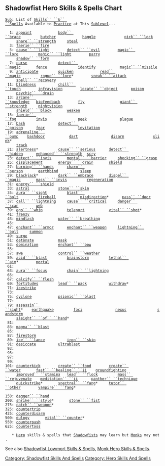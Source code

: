 ## Shadowfist Hero Skills & Spells Chart

[`Sub`](Sublevel.md "wikilink")`: List of `[`Skills`` ``&`` ``Spells`](:Category:_Skills_And_Spells.md "wikilink")` Available to `[`Practice`](Practice.md "wikilink")` at This `[`Sublevel`](Sublevel.md "wikilink")`...`  
`     `  
`  1: `[`appoint`](Appoint.md "wikilink")`            `[`body`` ``brace`](Body_Brace.md "wikilink")`         `[`butcher`](Butcher.md "wikilink")`            `[`haggle`](Haggle.md "wikilink")`             `[`pick`` ``lock`](Pick_Lock.md "wikilink")  
`     `[`share`` ``strength`](Share_Strength.md "wikilink")`     `[`steal`](Steal.md "wikilink")  
`  3: `[`faerie`` ``fire`](Faerie_Fire.md "wikilink")  
`  5: `[`cause`` ``light`](Cause_Light.md "wikilink")`        `[`detect`` ``evil`](Detect_Evil.md "wikilink")`        `[`magic`` ``lore`](Magic_Lore.md "wikilink")`         `[`magic`` ``light`](Magic_Light.md "wikilink")`        `[`parry`](Parry.md "wikilink")  
`     `[`shadow`` ``form`](Shadow_Form.md "wikilink")  
`  7: `[`curse`](Curse.md "wikilink")`              `[`detect`` ``magic`](Detect_Magic.md "wikilink")`       `[`fence`](Fence.md "wikilink")`              `[`identify`](Identify_(spell).md "wikilink")`           `[`magic`` ``missile`](Magic_Missile.md "wikilink")  
`  9: `[`anticipate`](Anticipate.md "wikilink")`         `[`quicken`](Quicken.md "wikilink")`            `[`read`` ``magic`](Read_Magic.md "wikilink")`         `[`rogue`` ``lore`](Rogue_Lore.md "wikilink")`*        `[`sneak`` ``attack`](Sneak_Attack.md "wikilink")  
`     `[`spell`` ``recovery`](Spell_Recovery.md "wikilink")  
` 11: `[`blindness`](Blindness.md "wikilink")`          `[`chill`` ``touch`](Chill_Touch.md "wikilink")`        `[`infravision`](Infravision.md "wikilink")`        `[`locate`` ``object`](Locate_Object.md "wikilink")`      `[`poison`](Poison_(spell).md "wikilink")  
`     `[`psychic`` ``drain`](Psychic_Drain.md "wikilink")  
` 13: `[`arcane`` ``knowledge`](Arcane_Knowledge.md "wikilink")`   `[`biofeedback`](Biofeedback.md "wikilink")`        `[`fly`](Fly.md "wikilink")`                `[`giant`` ``strength`](Giant_Strength.md "wikilink")`     `[`nightvision`](Nightvision.md "wikilink")  
`     `[`shield`` ``block`](Shield_Block.md "wikilink")`       `[`weaken`](Weaken.md "wikilink")  
` 15: `[`faerie`` ``fog`](Faerie_Fog.md "wikilink")`         `[`invis`](Invis.md "wikilink")`              `[`peek`](Peek.md "wikilink")`               `[`plague`](Plague.md "wikilink")  
` 17: `[`bash`](Bash.md "wikilink")`               `[`detect`` ``poison`](Detect_Poison.md "wikilink")`      `[`fear`](Fear.md "wikilink")`               `[`levitation`](Levitation.md "wikilink")  
` 19: `[`adrenaline`` ``pump`](Adrenaline_Pump.md "wikilink")`    `[`bashdoor`](Bashdoor.md "wikilink")`           `[`dart`](Dart_(spell).md "wikilink")`               `[`disarm`](Disarm.md "wikilink")`             `[`slink`](Slink.md "wikilink")`*`  
`     `[`track`](Track.md "wikilink")  
` 21: `[`alertness`](Alertness.md "wikilink")`*         `[`cause`` ``serious`](Cause_Serious.md "wikilink")`      `[`detect`` ``hidden`](Detect_Hidden.md "wikilink")`      `[`enhanced`` ``strength`](Enhanced_Strength.md "wikilink")`  `[`scry`](Scry.md "wikilink")  
` 23: `[`detect`` ``invis`](Detect_Invis.md "wikilink")`       `[`mental`` ``barrier`](Mental_Barrier.md "wikilink")`     `[`shocking`` ``grasp`](Shocking_Grasp.md "wikilink")  
` 25: `[`displacement`](Displacement.md "wikilink")`       `[`energy`` ``drain`](Energy_Drain.md "wikilink")`       `[`shield`](Shield.md "wikilink")  
` 27: `[`burning`` ``hands`](Burning_Hands.md "wikilink")`      `[`charm`` ``person`](Charm_Person.md "wikilink")`       `[`earthbind`](Earthbind.md "wikilink")`          `[`sleep`](Sleep_(spell).md "wikilink")  
` 29: `[`blackjack`](Blackjack.md "wikilink")`*         `[`dark`` ``embrace`](Dark_Embrace.md "wikilink")`       `[`dispel`` ``magic`](Dispel_Magic.md "wikilink")`       `[`mass`` ``invis`](Mass_Invis.md "wikilink")`         `[`regeneration`](Regeneration.md "wikilink")  
` 31: `[`energy`` ``shield`](Energy_Shield.md "wikilink")  
` 33: `[`astral`](Astral.md "wikilink")`             `[`stone`` ``skin`](Stone_Skin.md "wikilink")  
` 35: `[`aura`` ``sight`](Aura_Sight.md "wikilink")`         `[`blast`` ``bolt`](Blast_Bolt.md "wikilink")`         `[`fireball`](Fireball.md "wikilink")`           `[`misdirection`](Misdirection.md "wikilink")`*      `[`pass`` ``door`](Pass_Door.md "wikilink")  
` 37: `[`call`` ``lightning`](Call_Lightning.md "wikilink")`     `[`cause`` ``critical`](Cause_Critical.md "wikilink")`     `[`danger`` ``scan`](Danger_Scan.md "wikilink")`        `[`web`](Web.md "wikilink")  
` 39: `[`ego`` ``whip`](Ego_Whip.md "wikilink")`           `[`teleport`](Teleport.md "wikilink")`           `[`vital`` ``shot`](Vital_Shot.md "wikilink")`*`  
` 41: `[`frenzy`](Frenzy.md "wikilink")  
` 43: `[`mindlash`](Mindlash.md "wikilink")`           `[`water`` ``breathing`](Water_Breathing.md "wikilink")  
` 45: `  
` 47: `[`enchant`` ``armor`](Enchant_Armor.md "wikilink")`      `[`enchant`` ``weapon`](Enchant_Weapon.md "wikilink")`     `[`lightning`` ``bolt`](Lightning_Bolt.md "wikilink")`     `[`summon`](Summon.md "wikilink")  
` 49: `[`surge`](Surge.md "wikilink")  
` 51: `[`detonate`](Detonate.md "wikilink")`           `[`mask`](Mask.md "wikilink")  
` 53: `[`domination`](Domination.md "wikilink")`         `[`enchant`` ``bow`](Enchant_Bow.md "wikilink")  
` 55: `  
` 57: `[`awe`](Awe.md "wikilink")`                `[`control`` ``weather`](Control_Weather.md "wikilink")  
` 59: `[`acid`` ``blast`](Acid_Blast.md "wikilink")`         `[`brainstorm`](Brainstorm.md "wikilink")`         `[`lethal`` ``aim`](Lethal_Aim.md "wikilink")`*        `[`portal`](Portal.md "wikilink")  
` 61: `  
` 63: `[`aura`` ``focus`](Aura_Focus.md "wikilink")`         `[`chain`` ``lightning`](Chain_Lightning.md "wikilink")  
` 65: `  
` 67: `[`calcify`` ``flesh`](Calcify_Flesh.md "wikilink")  
` 69: `[`fortitudes`](Fortitudes.md "wikilink")`         `[`lead`` ``pack`](Lead_Pack.md "wikilink")`          `[`withdraw`](Withdraw_(skill).md "wikilink")`*`  
` 71: `[`icestrike`](Icestrike.md "wikilink")  
` 73: `  
` 75: `[`cyclone`](Cyclone.md "wikilink")`            `[`psionic`` ``blast`](Psionic_Blast.md "wikilink")  
` 77: `  
` 79: `[`assassin`` ``sight`](Assassin_Sight.md "wikilink")`*    `[`earthquake`](Earthquake.md "wikilink")`         `[`foci`](Foci.md "wikilink")`               `[`nexus`](Nexus.md "wikilink")`              `[`sandstorm`](Sandstorm.md "wikilink")  
`     `[`sleight`` ``of`` ``hand`](Sleight_Of_Hand.md "wikilink")`*`  
` 81: `  
` 83: `[`magma`` ``blast`](Magma_Blast.md "wikilink")  
` 85: `  
` 87: `[`firestorm`](Firestorm.md "wikilink")  
` 89: `[`ice`` ``lance`](Ice_Lance.md "wikilink")`          `[`iron`` ``skin`](Iron_Skin.md "wikilink")  
` 91: `[`desiccate`](Desiccate.md "wikilink")`          `[`ultrablast`](Ultrablast.md "wikilink")  
` 93: `  
` 95: `  
` 97: `  
` 99: `  
`101: `[`counterkick`](Counterkick.md "wikilink")`        `[`create`` ``food`](Create_Food.md "wikilink")`        `[`create`` ``water`](Create_Water.md "wikilink")`       `[`fast`` ``healing`` ``ii`](Fast_Healing_II.md "wikilink")`    `[`groundfighting`](Groundfighting.md "wikilink")  
`     `[`improved`` ``stamina`](Improved_Stamina.md "wikilink")`   `[`lead`` ``flock`](Lead_Flock.md "wikilink")`         `[`mass`` ``rejuvenate`](Mass_Rejuvenate.md "wikilink")`    `[`meditation`` ``ii`](Meditation_II.md "wikilink")`      `[`panther`` ``technique`](Panther_Technique.md "wikilink")  
`     `[`quickstrike`](Quickstrike.md "wikilink")`*       `[`spectral`` ``fang`](Spectral_Fang.md "wikilink")`*     `[`tutor`` ``other`](Tutor_Other.md "wikilink")`        `[`vampire`` ``fang`](Vampire_Fang.md "wikilink")`*`  
`     `  
`150: `[`dagger`` ``hand`](Dagger_Hand.md "wikilink")  
`200: `[`shrike`` ``style`](Shrike_Style.md "wikilink")`*       `[`stone`` ``fist`](Stone_Fist.md "wikilink")  
`275: `[`catch`` ``weapon`](Catch_Weapon.md "wikilink")`*`  
`325: `[`countertrip`](Countertrip.md "wikilink")  
`425: `[`counterdisarm`](Counterdisarm.md "wikilink")  
`500: `[`eulogy`](Eulogy.md "wikilink")`       `[`vital`` ``counter`](Vital_Counter.md "wikilink")`*`  
`550: `[`counterpush`](Counterpush.md "wikilink")  
`625: `[`countertoss`](Countertoss.md "wikilink")  
`     `  
`   * `[`Hero`](:Category:_Hero.md "wikilink")` skills & spells that `[`Shadowfists`](:Category:_Shadowfists.md "wikilink")` may learn but `[`Monks`](:Category:_Monks.md "wikilink")` may not.`

See also [Shadowfist Lowmort Skills &
Spells](:Category:_Shadowfist_Lowmort_Skills_And_Spells.md "wikilink"),
[Monk Hero Skills &
Spells](:Category:_Monk_Hero_Skills_And_Spells.md "wikilink").

[Category: Shadowfist Skills And
Spells](Category:_Shadowfist_Skills_And_Spells "wikilink") [Category:
Hero Skills And Spells](Category:_Hero_Skills_And_Spells "wikilink")
